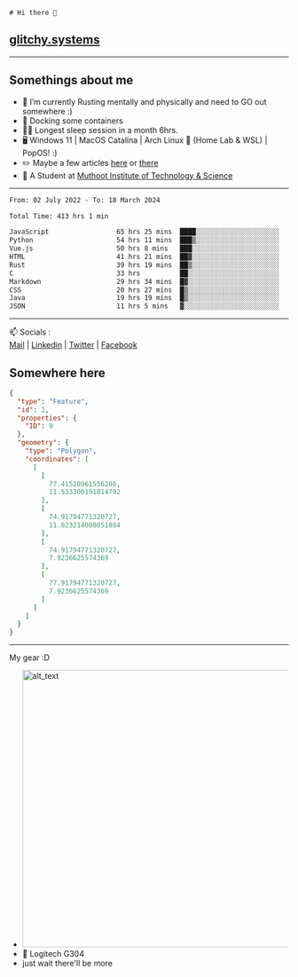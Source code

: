 ```
# Hi there 👋
```
## [glitchy.systems](https://glitchy.systems)
---

## Somethings about me



- 🌱 I’m currently Rusting mentally and physically and need to GO out somewhere :)
- 🐋 Docking some containers
- 😶‍🌫️ Longest sleep session in a month 6hrs.
- 🖥️ Windows 11 | MacOS Catalina | Arch Linux 🦩 (Home Lab & WSL) | PopOS! :)
- ✏️ Maybe a few articles [here](https://medium.com/@advaithnarayanan8) or [there](https://medium.com/@advaithnarayanan8)
- 📑 A Student at [Muthoot Institute of Technology & Science](https://mgmits.ac.in/)



---

<!--START_SECTION:waka-->

```txt
From: 02 July 2022 - To: 18 March 2024

Total Time: 413 hrs 1 min

JavaScript                 65 hrs 25 mins  ████░░░░░░░░░░░░░░░░░░░░░   15.84 %
Python                     54 hrs 11 mins  ███▒░░░░░░░░░░░░░░░░░░░░░   13.12 %
Vue.js                     50 hrs 8 mins   ███░░░░░░░░░░░░░░░░░░░░░░   12.14 %
HTML                       41 hrs 21 mins  ██▓░░░░░░░░░░░░░░░░░░░░░░   10.01 %
Rust                       39 hrs 19 mins  ██▒░░░░░░░░░░░░░░░░░░░░░░   09.52 %
C                          33 hrs          ██░░░░░░░░░░░░░░░░░░░░░░░   07.99 %
Markdown                   29 hrs 34 mins  █▓░░░░░░░░░░░░░░░░░░░░░░░   07.16 %
CSS                        20 hrs 27 mins  █▒░░░░░░░░░░░░░░░░░░░░░░░   04.95 %
Java                       19 hrs 19 mins  █▒░░░░░░░░░░░░░░░░░░░░░░░   04.68 %
JSON                       11 hrs 5 mins   ▓░░░░░░░░░░░░░░░░░░░░░░░░   02.69 %
```

<!--END_SECTION:waka-->

---

📫 Socials :<br>
[Mail](mailto:advaithnarayanan8@gmail.com) | [Linkedin](https://www.linkedin.com/in/advaith-narayanan-a72152214/) | [Twitter](https://twitter.com/advaithnarayan) | [Facebook](https://screenmessage.com/qinq)

## Somewhere here

```geojson
{
  "type": "Feature",
  "id": 1,
  "properties": {
    "ID": 0
  },
  "geometry": {
    "type": "Polygon",
    "coordinates": [
      [
        [
          77.41528961556286,
          11.533300191814792
        ],
        [
          74.91794771320727,
          11.823214080851884
        ],
        [
          74.91794771320727,
          7.9236625574369
        ],
        [
          77.91794771320727,
          7.9236625574369
        ]
      ]
    ]
  }
}
```


--- 
My gear :D

- [<img alt="alt_text" width="500px" src="https://valid.x86.fr/cache/banner/xv24bv-6.png" />](https://valid.x86.fr/xv24bv)
- 🐁 Logitech G304
- just wait there'll be more


